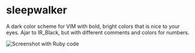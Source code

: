 # sleepwalker

A dark color scheme for VIM with bold, bright colors that is nice to your eyes.
Ajar to IR_Black, but with different comments and colors for numbers.

![Screenshot with Ruby code](https://raw.github.com/cseelus/sleepwalker-vim/master/sleepwalker-vim_preview.png)
